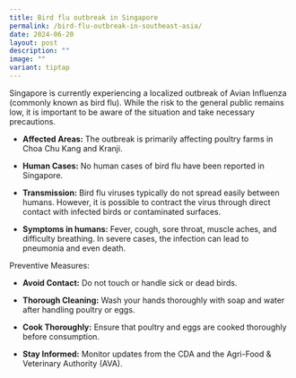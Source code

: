 ```yaml
---
title: Bird flu outbreak in Singapore
permalink: /bird-flu-outbreak-in-southeast-asia/
date: 2024-06-20
layout: post
description: ""
image: ""
variant: tiptap
---
```

<p>Singapore is currently experiencing a localized outbreak of Avian Influenza
(commonly known as bird flu). While the risk to the general public remains
low, it is important to be aware of the situation and take necessary precautions.</p>
<ul data-tight="true" class="tight">
<li>
<p><strong>Affected Areas:</strong> The outbreak is primarily affecting poultry
farms in Choa Chu Kang and Kranji.</p>
</li>
<li>
<p><strong>Human Cases:</strong> No human cases of bird flu have been reported
in Singapore.</p>
</li>
<li>
<p><strong>Transmission:</strong> Bird flu viruses typically do not spread
easily between humans. However, it is possible to contract the virus through
direct contact with infected birds or contaminated surfaces.</p>
</li>
<li>
<p><strong>Symptoms in humans:</strong> Fever, cough, sore throat, muscle
aches, and difficulty breathing. In severe cases, the infection can lead
to pneumonia and even death.</p>
</li>
</ul>
<p>Preventive Measures:</p>
<ul data-tight="true" class="tight">
<li>
<p><strong>Avoid Contact:</strong> Do not touch or handle sick or dead birds.</p>
</li>
<li>
<p><strong>Thorough Cleaning:</strong> Wash your hands thoroughly with soap
and water after handling poultry or eggs.</p>
</li>
<li>
<p><strong>Cook Thoroughly:</strong> Ensure that poultry and eggs are cooked
thoroughly before consumption.</p>
</li>
<li>
<p><strong>Stay Informed:</strong> Monitor updates from the CDA and the Agri-Food
&amp; Veterinary Authority (AVA).
<br>
</p>
</li>
</ul>
<p></p>